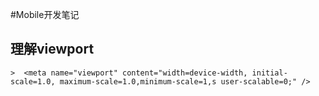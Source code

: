 #Mobile开发笔记
## 理解viewport
    >  <meta name="viewport" content="width=device-width, initial-scale=1.0, maximum-scale=1.0,minimum-scale=1,s user-scalable=0;" />
```javascript
    
```